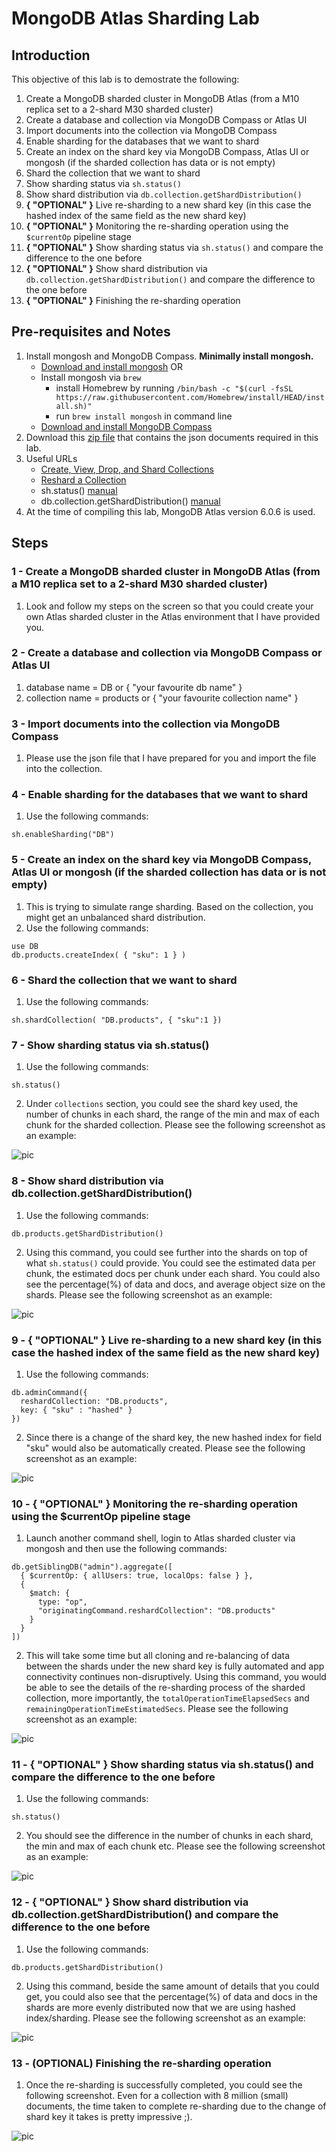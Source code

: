# MongoDB Atlas Sharding Lab

## Introduction
This objective of this lab is to demostrate the following:
1.  Create a MongoDB sharded cluster in MongoDB Atlas (from a M10 replica set to a 2-shard M30 sharded cluster)
2.  Create a database and collection via MongoDB Compass or Atlas UI
3.  Import documents into the collection via MongoDB Compass
4.  Enable sharding for the databases that we want to shard
5.  Create an index on the shard key via MongoDB Compass, Atlas UI or mongosh (if the sharded collection has data or is not empty)
6.  Shard the collection that we want to shard
7.  Show sharding status via `sh.status()`
8.  Show shard distribution via `db.collection.getShardDistribution()`
9.  **{ "OPTIONAL" }** Live re-sharding to a new shard key (in this case the hashed index of the same field as the new shard key)
10.  **{ "OPTIONAL" }** Monitoring the re-sharding operation using the `$currentOp` pipeline stage
11.  **{ "OPTIONAL" }** Show sharding status via `sh.status()` and compare the difference to the one before
12.  **{ "OPTIONAL" }** Show shard distribution via `db.collection.getShardDistribution()` and compare the difference to the one before
13.  **{ "OPTIONAL" }** Finishing the re-sharding operation

## Pre-requisites and Notes
1.  Install mongosh and MongoDB Compass.  **Minimally install mongosh.**
    - [Download and install mongosh](https://www.mongodb.com/try/download/shell) OR 
    - Install mongosh via `brew`
        - install Homebrew by running `/bin/bash -c "$(curl -fsSL https://raw.githubusercontent.com/Homebrew/install/HEAD/install.sh)"`
        - run `brew install mongosh` in command line 
    - [Download and install MongoDB Compass](https://www.mongodb.com/try/download/compass)
2.  Download this [zip file](https://drive.google.com/file/d/1k63K3BOCm5zunyeyq-oADJdzbDHtCQze/view?usp=sharing) that contains the json documents required in this lab.
3.  Useful URLs
    - [Create, View, Drop, and Shard Collections](https://www.mongodb.com/docs/atlas/atlas-ui/collections/)
    - [Reshard a Collection](https://www.mongodb.com/docs/manual/core/sharding-reshard-a-collection/)
    - sh.status() [manual](https://www.mongodb.com/docs/manual/reference/method/sh.status/)
    - db.collection.getShardDistribution() [manual](https://www.mongodb.com/docs/manual/reference/method/db.collection.getShardDistribution/)
5.  At the time of compiling this lab, MongoDB Atlas version 6.0.6 is used.

## Steps

### 1 - Create a MongoDB sharded cluster in MongoDB Atlas (from a M10 replica set to a 2-shard M30 sharded cluster)
1.  Look and follow my steps on the screen so that you could create your own Atlas sharded cluster in the Atlas environment that I have provided you.

### 2 - Create a database and collection via MongoDB Compass or Atlas UI
1.  database name = DB or { "your favourite db name" }
2.  collection name = products or { "your favourite collection name" }

### 3 - Import documents into the collection via MongoDB Compass
1.  Please use the json file that I have prepared for you and import the file into the collection.

### 4 - Enable sharding for the databases that we want to shard
1.  Use the following commands:
```
sh.enableSharding("DB")
```

### 5 - Create an index on the shard key via MongoDB Compass, Atlas UI or mongosh (if the sharded collection has data or is not empty)
1.  This is trying to simulate range sharding.  Based on the collection, you might get an unbalanced shard distribution.
2.  Use the following commands:
```
use DB
db.products.createIndex( { "sku": 1 } )
```

### 6 - Shard the collection that we want to shard
1.  Use the following commands:
```
sh.shardCollection( "DB.products", { "sku":1 })
```

### 7 -  Show sharding status via sh.status()
1.  Use the following commands:
```
sh.status()
```
2.  Under `collections` section, you could see the shard key used, the number of chunks in each shard, the range of the min and max of each chunk for the sharded collection.  Please see the following screenshot as an example:

![pic](pics/sh-status-1.png)

### 8 - Show shard distribution via db.collection.getShardDistribution()
1.  Use the following commands:
```
db.products.getShardDistribution()
```
2.  Using this command, you could see further into the shards on top of what `sh.status()` could provide.  You could see the estimated data per chunk, the estimated docs per chunk under each shard.  You could also see the percentage(%) of data and docs, and average object size on the shards.  Please see the following screenshot as an example:

![pic](pics/getShardDistribution-1.png)

### 9 - **{ "OPTIONAL" }** Live re-sharding to a new shard key (in this case the hashed index of the same field as the new shard key)
1.  Use the following commands:
```
db.adminCommand({
  reshardCollection: "DB.products",
  key: { "sku" : "hashed" }
})
```
2.  Since there is a change of the shard key, the new hashed index for field "sku" would also be automatically created.  Please see the following screenshot as an example:

![pic](pics/resharding-hashedindex-1.png)

### 10 - **{ "OPTIONAL" }** Monitoring the re-sharding operation using the $currentOp pipeline stage
1.  Launch another command shell, login to Atlas sharded cluster via mongosh and then use the following commands:
```
db.getSiblingDB("admin").aggregate([
  { $currentOp: { allUsers: true, localOps: false } },
  {
    $match: {
      type: "op",
      "originatingCommand.reshardCollection": "DB.products"
    }
  }
])
```
2.  This will take some time but all cloning and re-balancing of data between the shards under the new shard key is fully automated and app connectivity continues non-disruptively.  Using this command, you would be able to see the details of the re-sharding process of the sharded collection, more importantly, the `totalOperationTimeElapsedSecs` and `remainingOperationTimeEstimatedSecs`.  Please see the following screenshot as an example:

![pic](pics/monitoring-resharding-1.png)

### 11 - **{ "OPTIONAL" }** Show sharding status via sh.status() and compare the difference to the one before
1.  Use the following commands:
```
sh.status()
```
2.  You should see the difference in the number of chunks in each shard, the min and max of each chunk etc.  Please see the following screenshot as an example:

![pic](pics/sh-status-2.png)

### 12 - **{ "OPTIONAL" }** Show shard distribution via db.collection.getShardDistribution() and compare the difference to the one before
1.  Use the following commands:
```
db.products.getShardDistribution()
```
2.  Using this command, beside the same amount of details that you could get, you could also see that the percentage(%) of data and docs in the shards are more evenly distributed now that we are using hashed index/sharding.  Please see the following screenshot as an example:

![pic](pics/getShardDistribution-2.png)

### 13 - **(OPTIONAL)** Finishing the re-sharding operation
1.  Once the re-sharding is successfully completed, you could see the following screenshot.  Even for a collection with 8 million (small) documents, the time taken to complete re-sharding due to the change of shard key it takes is pretty impressive ;). 

![pic](pics/finish-resharding-1.png)





